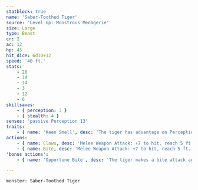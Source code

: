 ```yaml
---
statblock: true
name: 'Saber-Toothed Tiger'
source: 'Level Up: Monstrous Menagerie'
size: Large
type: Beast
cr: 2
ac: 12
hp: 45
hit_dice: 6d10+12
speed: '40 ft.'
stats:
    - 20
    - 14
    - 14
    - 3
    - 12
    - 6
skillsaves:
    - { perception: 3 }
    - { stealth: 4 }
senses: 'passive Perception 13'
traits:
    - { name: 'Keen Smell', desc: 'The tiger has advantage on Perception checks that rely on smell.' }
actions:
    - { name: Claws, desc: 'Melee Weapon Attack: +7 to hit, reach 5 ft., one target. Hit: 10 (2d4+5) slashing damage. If the tiger moves at least 20 feet straight towards the target before the attack, the target makes a DC 15 Strength saving throw, falling prone on a failure.' }
    - { name: Bite, desc: 'Melee Weapon Attack: +7 to hit, reach 5 ft., one target. Hit: 12 (2d6+5) piercing damage.' }
'bonus actions':
    - { name: 'Opportune Bite', desc: 'The tiger makes a bite attack against a prone creature.' }

---
```

```statblock
monster: Saber-Toothed Tiger
```
